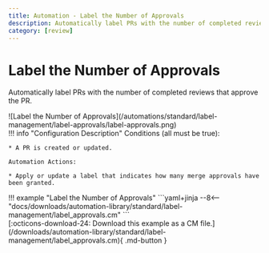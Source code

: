 ```yaml
---
title: Automation - Label the Number of Approvals
description: Automatically label PRs with the number of completed reviews that approve the PR.
category: [review]
---
```

# Label the Number of Approvals

Automatically label PRs with the number of completed reviews that approve the PR.

<div class="automationImage" markdown="1">
![Label the Number of Approvals](/automations/standard/label-management/label-approvals/label-approvals.png)
</div>
<div class="automationDescription" markdown="1">
!!! info "Configuration Description"
    Conditions (all must be true):

    * A PR is created or updated.

    Automation Actions:

    * Apply or update a label that indicates how many merge approvals have been granted.

</div>
<div class="automationExample" markdown="1">
!!! example "Label the Number of Approvals"
    ```yaml+jinja
    --8<-- "docs/downloads/automation-library/standard/label-management/label_approvals.cm"
    ```
    <div class="result" markdown>
      <span>
      [:octicons-download-24: Download this example as a CM file.](/downloads/automation-library/standard/label-management/label_approvals.cm){ .md-button }
      </span>
    </div>
</div>

